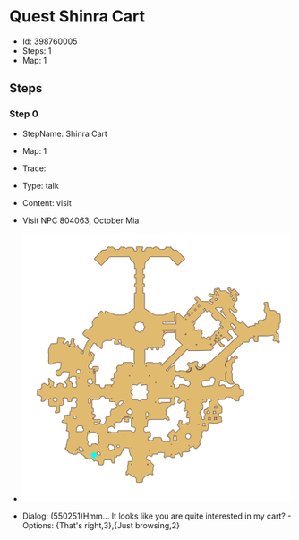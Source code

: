 # Quest Shinra Cart

- Id: 398760005
- Steps: 1
- Map: 1

## Steps

### Step 0
- StepName:  Shinra Cart
- Map:  1
- Trace:  
- Type:  talk
- Content:  visit
- Visit NPC 804063, October Mia

- ![images/398760005_0.png](images/398760005_0.png)
- Dialog: (550251)Hmm... It looks like you are quite interested in my cart? - Options: {That's right,3},{Just browsing,2}


